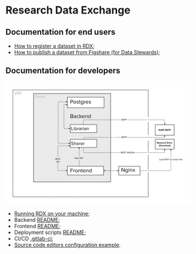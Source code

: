 # Research Data Exchange

## Documentation for end users

- [How to register a dataset in RDX](./docs/register-dataset.md);
- [How to publish a dataset from Figshare (for Data Stewards)](./docs/publish-dataset-figshare-as-data-steward.md);

## Documentation for developers

<img src="./docs/img/mvp1-services.png" alt="MVP1 service communication" title="MVP1 service communication">

- [Running RDX on your machine](./docs/developers/running-rdx-on-your-machine.md);
- Backend [README](./backend/README.md);
- Frontend [README](./frontend/README.md);
- Deployment scripts [README](./deploy/README.md);
- CI/CD [.gitlab-ci](./.gitlab-ci);
- [Source code editors configuration example](./docs/developers/source-code-editors.md).
